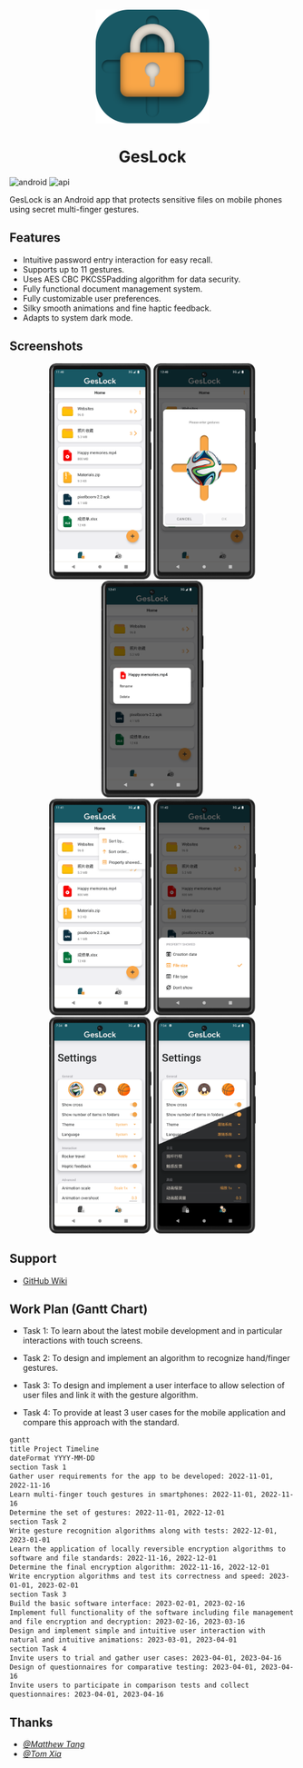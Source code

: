 <br />

<p align="center">
  <img width="200" src="https://raw.githubusercontent.com/JerryZhangZZY/album/main/geslock/ic_launcher_small.png">
</p>

<h1 align="center">GesLock</h1>

![android](https://img.shields.io/badge/Android-7.0%2B-green)
![api](https://img.shields.io/badge/API-31%2B-yellow)

GesLock is an Android app that protects sensitive files on mobile phones using secret multi-finger gestures.

## Features

- Intuitive password entry interaction for easy recall.
- Supports up to 11 gestures.
- Uses AES CBC PKCS5Padding algorithm for  data security.
- Fully functional document management system.
- Fully customizable user preferences.
- Silky smooth animations and fine haptic feedback.
- Adapts to system dark mode.

## Screenshots

<div align="center">
  <img width="180" src="https://github.com/JerryZhangZZY/album/blob/main/geslock/1.1/home.png?raw=true" />
  <img width="180" src="https://github.com/JerryZhangZZY/album/blob/main/geslock/1.1/home-rocker.png?raw=true" />
  <img width="180" src="https://github.com/JerryZhangZZY/album/blob/main/geslock/1.1/home-edit.png?raw=true" />
</div>

<div align="center">
  <img width="180" src="https://github.com/JerryZhangZZY/album/blob/main/geslock/1.1/home-menu.png?raw=true" />
  <img width="180" src="https://github.com/JerryZhangZZY/album/blob/main/geslock/1.1/home-sheet_property.png?raw=true" />
  <img width="180" src="https://github.com/JerryZhangZZY/album/blob/main/geslock/1.0/settings.png?raw=true" />
  <img width="180" src="https://github.com/JerryZhangZZY/album/blob/main/geslock/1.0/settings-dark&zh.png?raw=true" />
</div>

## Support

- [GitHub Wiki](https://github.com/JerryZhangZZY/geslock/wiki)

## Work Plan (Gantt Chart)

- Task 1: To learn about the latest mobile development and in particular interactions with touch screens.

- Task 2: To design and implement an algorithm to recognize hand/finger gestures.

- Task 3: To design and implement a user interface to allow selection of user files and link it with the gesture algorithm.

- Task 4: To provide at least 3 user cases for the mobile application and compare this approach with the standard.

```mermaid
gantt
title Project Timeline
dateFormat YYYY-MM-DD
section Task 1
Gather user requirements for the app to be developed: 2022-11-01, 2022-11-16
Learn multi-finger touch gestures in smartphones: 2022-11-01, 2022-11-16
Determine the set of gestures: 2022-11-01, 2022-12-01
section Task 2
Write gesture recognition algorithms along with tests: 2022-12-01, 2023-01-01
Learn the application of locally reversible encryption algorithms to software and file standards: 2022-11-16, 2022-12-01
Determine the final encryption algorithm: 2022-11-16, 2022-12-01
Write encryption algorithms and test its correctness and speed: 2023-01-01, 2023-02-01
section Task 3
Build the basic software interface: 2023-02-01, 2023-02-16
Implement full functionality of the software including file management and file encryption and decryption: 2023-02-16, 2023-03-16
Design and implement simple and intuitive user interaction with natural and intuitive animations: 2023-03-01, 2023-04-01
section Task 4
Invite users to trial and gather user cases: 2023-04-01, 2023-04-16
Design of questionnaires for comparative testing: 2023-04-01, 2023-04-16
Invite users to participate in comparison tests and collect questionnaires: 2023-04-01, 2023-04-16
```

## Thanks

- [*@Matthew Tang*](https://github.com/wctangcse)
- [*@Tom Xia*](https://github.com/TomXia)

